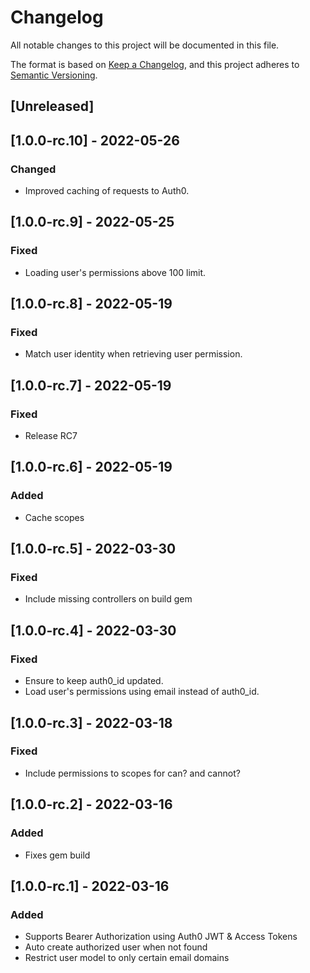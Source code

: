 # Changelog

All notable changes to this project will be documented in this file.

The format is based on [Keep a Changelog](https://keepachangelog.com/en/1.0.0/),
and this project adheres to [Semantic Versioning](https://semver.org/spec/v2.0.0.html).

## [Unreleased]

## [1.0.0-rc.10] - 2022-05-26
### Changed
- Improved caching of requests to Auth0.

## [1.0.0-rc.9] - 2022-05-25
### Fixed
- Loading user's permissions above 100 limit.

## [1.0.0-rc.8] - 2022-05-19
### Fixed
- Match user identity when retrieving user permission.

## [1.0.0-rc.7] - 2022-05-19
### Fixed
- Release RC7

## [1.0.0-rc.6] - 2022-05-19
### Added
- Cache scopes

## [1.0.0-rc.5] - 2022-03-30
### Fixed
- Include missing controllers on build gem

## [1.0.0-rc.4] - 2022-03-30
### Fixed
- Ensure to keep auth0_id updated.
- Load user's permissions using email instead of auth0_id.

## [1.0.0-rc.3] - 2022-03-18
### Fixed
- Include permissions to scopes for can? and cannot?

## [1.0.0-rc.2] - 2022-03-16
### Added
- Fixes gem build

## [1.0.0-rc.1] - 2022-03-16
### Added
- Supports Bearer Authorization using Auth0 JWT & Access Tokens
- Auto create authorized user when not found
- Restrict user model to only certain email domains 

